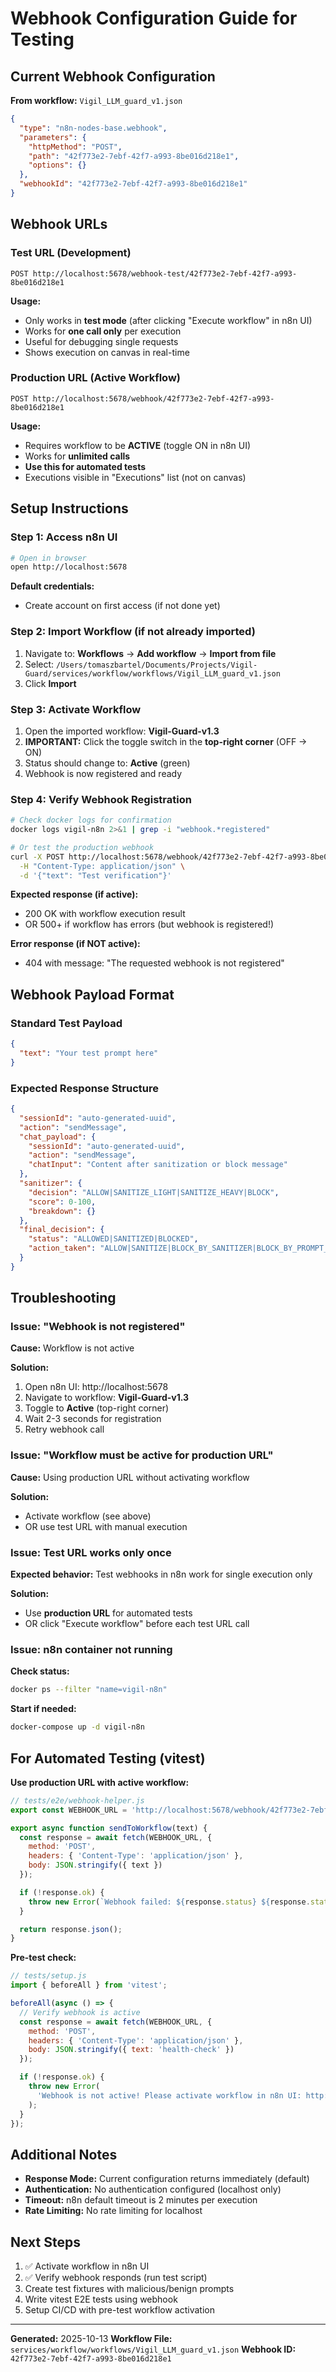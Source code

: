 # Webhook Configuration Guide for Testing

## Current Webhook Configuration

**From workflow:** `Vigil_LLM_guard_v1.json`

```json
{
  "type": "n8n-nodes-base.webhook",
  "parameters": {
    "httpMethod": "POST",
    "path": "42f773e2-7ebf-42f7-a993-8be016d218e1",
    "options": {}
  },
  "webhookId": "42f773e2-7ebf-42f7-a993-8be016d218e1"
}
```

## Webhook URLs

### Test URL (Development)
```
POST http://localhost:5678/webhook-test/42f773e2-7ebf-42f7-a993-8be016d218e1
```

**Usage:**
- Only works in **test mode** (after clicking "Execute workflow" in n8n UI)
- Works for **one call only** per execution
- Useful for debugging single requests
- Shows execution on canvas in real-time

### Production URL (Active Workflow)
```
POST http://localhost:5678/webhook/42f773e2-7ebf-42f7-a993-8be016d218e1
```

**Usage:**
- Requires workflow to be **ACTIVE** (toggle ON in n8n UI)
- Works for **unlimited calls**
- **Use this for automated tests**
- Executions visible in "Executions" list (not on canvas)

## Setup Instructions

### Step 1: Access n8n UI

```bash
# Open in browser
open http://localhost:5678
```

**Default credentials:**
- Create account on first access (if not done yet)

### Step 2: Import Workflow (if not already imported)

1. Navigate to: **Workflows** → **Add workflow** → **Import from file**
2. Select: `/Users/tomaszbartel/Documents/Projects/Vigil-Guard/services/workflow/workflows/Vigil_LLM_guard_v1.json`
3. Click **Import**

### Step 3: Activate Workflow

1. Open the imported workflow: **Vigil-Guard-v1.3**
2. **IMPORTANT:** Click the toggle switch in the **top-right corner** (OFF → ON)
3. Status should change to: **Active** (green)
4. Webhook is now registered and ready

### Step 4: Verify Webhook Registration

```bash
# Check docker logs for confirmation
docker logs vigil-n8n 2>&1 | grep -i "webhook.*registered"

# Or test the production webhook
curl -X POST http://localhost:5678/webhook/42f773e2-7ebf-42f7-a993-8be016d218e1 \
  -H "Content-Type: application/json" \
  -d '{"text": "Test verification"}'
```

**Expected response (if active):**
- 200 OK with workflow execution result
- OR 500+ if workflow has errors (but webhook is registered!)

**Error response (if NOT active):**
- 404 with message: "The requested webhook is not registered"

## Webhook Payload Format

### Standard Test Payload

```json
{
  "text": "Your test prompt here"
}
```

### Expected Response Structure

```json
{
  "sessionId": "auto-generated-uuid",
  "action": "sendMessage",
  "chat_payload": {
    "sessionId": "auto-generated-uuid",
    "action": "sendMessage",
    "chatInput": "Content after sanitization or block message"
  },
  "sanitizer": {
    "decision": "ALLOW|SANITIZE_LIGHT|SANITIZE_HEAVY|BLOCK",
    "score": 0-100,
    "breakdown": {}
  },
  "final_decision": {
    "status": "ALLOWED|SANITIZED|BLOCKED",
    "action_taken": "ALLOW|SANITIZE|BLOCK_BY_SANITIZER|BLOCK_BY_PROMPT_GUARD"
  }
}
```

## Troubleshooting

### Issue: "Webhook is not registered"

**Cause:** Workflow is not active

**Solution:**
1. Open n8n UI: http://localhost:5678
2. Navigate to workflow: **Vigil-Guard-v1.3**
3. Toggle to **Active** (top-right corner)
4. Wait 2-3 seconds for registration
5. Retry webhook call

### Issue: "Workflow must be active for production URL"

**Cause:** Using production URL without activating workflow

**Solution:**
- Activate workflow (see above)
- OR use test URL with manual execution

### Issue: Test URL works only once

**Expected behavior:** Test webhooks in n8n work for single execution only

**Solution:**
- Use **production URL** for automated tests
- OR click "Execute workflow" before each test URL call

### Issue: n8n container not running

**Check status:**
```bash
docker ps --filter "name=vigil-n8n"
```

**Start if needed:**
```bash
docker-compose up -d vigil-n8n
```

## For Automated Testing (vitest)

**Use production URL with active workflow:**

```javascript
// tests/e2e/webhook-helper.js
export const WEBHOOK_URL = 'http://localhost:5678/webhook/42f773e2-7ebf-42f7-a993-8be016d218e1';

export async function sendToWorkflow(text) {
  const response = await fetch(WEBHOOK_URL, {
    method: 'POST',
    headers: { 'Content-Type': 'application/json' },
    body: JSON.stringify({ text })
  });

  if (!response.ok) {
    throw new Error(`Webhook failed: ${response.status} ${response.statusText}`);
  }

  return response.json();
}
```

**Pre-test check:**

```javascript
// tests/setup.js
import { beforeAll } from 'vitest';

beforeAll(async () => {
  // Verify webhook is active
  const response = await fetch(WEBHOOK_URL, {
    method: 'POST',
    headers: { 'Content-Type': 'application/json' },
    body: JSON.stringify({ text: 'health-check' })
  });

  if (!response.ok) {
    throw new Error(
      'Webhook is not active! Please activate workflow in n8n UI: http://localhost:5678'
    );
  }
});
```

## Additional Notes

- **Response Mode:** Current configuration returns immediately (default)
- **Authentication:** No authentication configured (localhost only)
- **Timeout:** n8n default timeout is 2 minutes per execution
- **Rate Limiting:** No rate limiting for localhost

## Next Steps

1. ✅ Activate workflow in n8n UI
2. ✅ Verify webhook responds (run test script)
3. Create test fixtures with malicious/benign prompts
4. Write vitest E2E tests using webhook
5. Setup CI/CD with pre-test workflow activation

---

**Generated:** 2025-10-13
**Workflow File:** `services/workflow/workflows/Vigil_LLM_guard_v1.json`
**Webhook ID:** `42f773e2-7ebf-42f7-a993-8be016d218e1`
